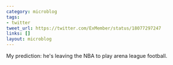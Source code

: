 ```yaml
---
category: microblog
tags:
- twitter
tweet_url: https://twitter.com/ExMember/status/18077297247
links: []
layout: microblog
---
```

My prediction: he's leaving the NBA to play arena league football.
